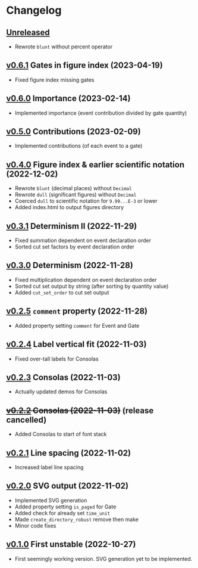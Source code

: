 # Changelog


## [Unreleased]

- Rewrote `blunt` without percent operator


## [v0.6.1] Gates in figure index (2023-04-19)

- Fixed figure index missing gates


## [v0.6.0] Importance (2023-02-14)

- Implemented importance (event contribution divided by gate quantity)


## [v0.5.0] Contributions (2023-02-09)

- Implemented contributions (of each event to a gate)


## [v0.4.0] Figure index & earlier scientific notation (2022-12-02)

- Rewrote `blunt` (decimal places) without `Decimal`
- Rewrote `dull` (significant figures) without `Decimal`
- Coerced `dull` to scientific notation for `9.99...E-3` or lower
- Added index.html to output figures directory


## [v0.3.1] Determinism II (2022-11-29)

- Fixed summation dependent on event declaration order
- Sorted cut set factors by event declaration order


## [v0.3.0] Determinism (2022-11-28)

- Fixed multiplication dependent on event declaration order
- Sorted cut set output by string (after sorting by quantity value)
- Added `cut_set_order` to cut set output


## [v0.2.5] `comment` property (2022-11-28)

- Added property setting `comment` for Event and Gate


## [v0.2.4] Label vertical fit (2022-11-03)

- Fixed over-tall labels for Consolas


## [v0.2.3] Consolas (2022-11-03)

- Actually updated demos for Consolas


## ~~[v0.2.2] Consolas (2022-11-03)~~ (release cancelled)

- Added Consolas to start of font stack


## [v0.2.1] Line spacing (2022-11-02)

- Increased label line spacing


## [v0.2.0] SVG output (2022-11-02)

- Implemented SVG generation
- Added property setting `is_paged` for Gate
- Added check for already set `time_unit`
- Made `create_directory_robust` remove then make
- Minor code fixes


## [v0.1.0] First unstable (2022-10-27)

- First seemingly working version. SVG generation yet to be implemented.


[Unreleased]: https://github.com/yawnoc/sfta/compare/v0.6.1...HEAD
[v0.6.1]: https://github.com/yawnoc/sfta/compare/v0.6.0...v0.6.1
[v0.6.0]: https://github.com/yawnoc/sfta/compare/v0.5.0...v0.6.0
[v0.5.0]: https://github.com/yawnoc/sfta/compare/v0.4.0...v0.5.0
[v0.4.0]: https://github.com/yawnoc/sfta/compare/v0.3.1...v0.4.0
[v0.3.1]: https://github.com/yawnoc/sfta/compare/v0.3.0...v0.3.1
[v0.3.0]: https://github.com/yawnoc/sfta/compare/v0.2.5...v0.3.0
[v0.2.5]: https://github.com/yawnoc/sfta/compare/v0.2.4...v0.2.5
[v0.2.4]: https://github.com/yawnoc/sfta/compare/v0.2.3...v0.2.4
[v0.2.3]: https://github.com/yawnoc/sfta/compare/v0.2.2...v0.2.3
[v0.2.2]: https://github.com/yawnoc/sfta/compare/v0.2.1...v0.2.2
[v0.2.1]: https://github.com/yawnoc/sfta/compare/v0.2.0...v0.2.1
[v0.2.0]: https://github.com/yawnoc/sfta/compare/v0.1.0...v0.2.0
[v0.1.0]: https://github.com/yawnoc/sfta/releases/tag/v0.1.0
